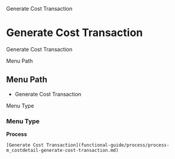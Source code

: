 
Generate Cost Transaction
# Generate Cost Transaction


Generate Cost Transaction

Menu Path
## Menu Path



- Generate Cost Transaction

Menu Type
### Menu Type

**Process**


```
[Generate Cost Transaction](functional-guide/process/process-m_costdetail-generate-cost-transaction.md)
```